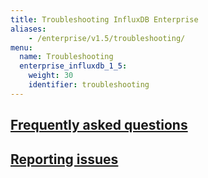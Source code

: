 ```yaml
---
title: Troubleshooting InfluxDB Enterprise
aliases:
    - /enterprise/v1.5/troubleshooting/
menu:
  name: Troubleshooting
  enterprise_influxdb_1_5:
    weight: 30
    identifier: troubleshooting
---
```


## [Frequently asked questions](/enterprise_influxdb/v1.5/troubleshooting/frequently_asked_questions/)

## [Reporting issues](/enterprise_influxdb/v1.5/troubleshooting/reporting-issues/)
